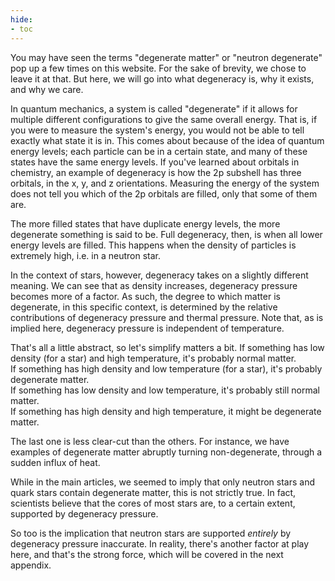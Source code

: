 ```yaml
---
hide:
- toc
---
```


You may have seen the terms "degenerate matter" or "neutron degenerate" pop up a few times on this website. For the sake of brevity, we chose to leave it at that. But here, we will go into what degeneracy is, why it exists, and why we care.

In quantum mechanics, a system is called "degenerate" if it allows for multiple different configurations to give the same overall energy. That is, if you were to measure the system's energy, you would not be able to tell exactly what state it is in. This comes about because of the idea of quantum energy levels; each particle can be in a certain state, and many of these states have the same energy levels. If you've learned about orbitals in chemistry, an example of degeneracy is how the 2p subshell has three orbitals, in the x, y, and z orientations. Measuring the energy of the system does not tell you which of the 2p orbitals are filled, only that some of them are.

The more filled states that have duplicate energy levels, the more degenerate something is said to be. Full degeneracy, then, is when all lower energy levels are filled. This happens when the density of particles is extremely high, i.e. in a neutron star.

In the context of stars, however, degeneracy takes on a slightly different meaning. We can see that as density increases, degeneracy pressure becomes more of a factor. As such, the degree to which matter is degenerate, in this specific context, is determined by the relative contributions of degeneracy pressure and thermal pressure. Note that, as is implied here, degeneracy pressure is independent of temperature.

That's all a little abstract, so let's simplify matters a bit.
If something has low density (for a star) and high temperature, it's probably normal matter. <br/>
If something has high density and low temperature (for a star), it's probably degenerate matter. <br/>
If something has low density and low temperature, it's probably still normal matter. <br/>
If something has high density and high temperature, it might be degenerate matter. <br/>

The last one is less clear-cut than the others. For instance, we have examples of degenerate matter abruptly turning non-degenerate, through a sudden influx of heat.

While in the main articles, we seemed to imply that only neutron stars and quark stars contain degenerate matter, this is not strictly true. In fact, scientists believe that the cores of most stars are, to a certain extent, supported by degeneracy pressure.

So too is the implication that neutron stars are supported _entirely_ by degeneracy pressure inaccurate. In reality, there's another factor at play here, and that's the strong force, which will be covered in the next appendix.